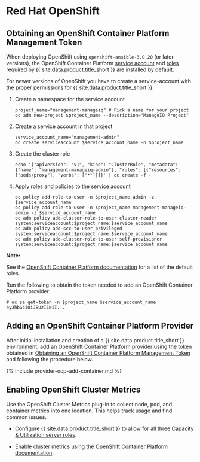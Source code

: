 ---
---

# Red Hat OpenShift

## Obtaining an OpenShift Container Platform Management Token

When deploying OpenShift using `openshift-ansible-3.0.20` (or later
versions), the OpenShift Container Platform [service account](https://docs.openshift.com/container-platform/4.5/authentication/understanding-and-creating-service-accounts.html)
and [roles](https://docs.openshift.com/container-platform/4.5/authentication/understanding-and-creating-service-accounts.html#service-accounts-granting-roles_understanding-service-accounts) required by {{ site.data.product.title_short }} are installed by default.

For newer versions of OpenShift you have to create a service-account with the proper permissions for {{ site.data.product.title_short }}.

1. Create a namespace for the service account
   ```
   project_name="management-manageiq" # Pick a name for your project
   oc adm new-project $project_name --description="ManageIQ Project"
   ```

2. Create a service account in that project
   ```
   service_account_name="management-admin"
   oc create serviceaccount $service_account_name -n $project_name
   ```

3. Create the cluster role
   ```
   echo '{"apiVersion": "v1", "kind": "ClusterRole", "metadata": {"name": "management-manageiq-admin"}, "rules": [{"resources": ["pods/proxy"], "verbs": ["*"]}]}' | oc create -f -
   ```

4. Apply roles and policies to the service account
   ```
   oc policy add-role-to-user -n $project_name admin -z $service_account_name
   oc policy add-role-to-user -n $project_name management-manageiq-admin -z $service_account_name
   oc adm policy add-cluster-role-to-user cluster-reader system:serviceaccount:$project_name:$service_account_name
   oc adm policy add-scc-to-user privileged system:serviceaccount:$project_name:$service_account_name
   oc adm policy add-cluster-role-to-user self-provisioner system:serviceaccount:$project_name:$service_account_name
   ```

**Note:**

See the [OpenShift Container Platform documentation](https://docs.openshift.com/container-platform/4.5/authentication/using-rbac.html#default-roles_using-rbac)
for a list of the default roles.

Run the following to obtain the token needed to add an OpenShift Container Platform provider:

    # oc sa get-token -n $project_name $service_account_name
    eyJhbGciOiJSUzI1NiI...

## Adding an OpenShift Container Platform Provider

After initial installation and creation of a {{ site.data.product.title_short }}
environment, add an OpenShift Container Platform provider using the
token obtained in
[Obtaining an OpenShift Container Platform Management Token](#obtaining-an-openshift-container-platform-management-token) and following the procedure below.

{% include provider-ocp-add-container.md %}

## Enabling OpenShift Cluster Metrics

Use the OpenShift Cluster Metrics plug-in to collect node, pod, and container metrics into one location. This helps track usage and find common issues.

  - Configure {{ site.data.product.title_short }} to allow for all three [Capacity & Utilization server roles](../deployment_planning_guide/index.html#assigning-the-capacity-and-utilization-server-roles).

  - Enable cluster metrics using the [OpenShift Container Platform documentation](https://access.redhat.com/documentation/en-us/openshift_container_platform/3.5/html-single/installation_and_configuration/#install-config-cluster-metrics).
